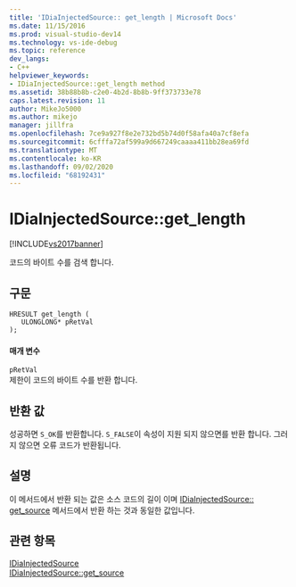 ```yaml
---
title: 'IDiaInjectedSource:: get_length | Microsoft Docs'
ms.date: 11/15/2016
ms.prod: visual-studio-dev14
ms.technology: vs-ide-debug
ms.topic: reference
dev_langs:
- C++
helpviewer_keywords:
- IDiaInjectedSource::get_length method
ms.assetid: 38b88b8b-c2e0-4b2d-8b8b-9ff373733e78
caps.latest.revision: 11
author: MikeJo5000
ms.author: mikejo
manager: jillfra
ms.openlocfilehash: 7ce9a927f8e2e732bd5b74d0f58afa40a7cf8efa
ms.sourcegitcommit: 6cfffa72af599a9d667249caaaa411bb28ea69fd
ms.translationtype: MT
ms.contentlocale: ko-KR
ms.lasthandoff: 09/02/2020
ms.locfileid: "68192431"
---
```

# <a name="idiainjectedsourceget_length"></a>IDiaInjectedSource::get_length
[!INCLUDE[vs2017banner](../../includes/vs2017banner.md)]

코드의 바이트 수를 검색 합니다.  
  
## <a name="syntax"></a>구문  
  
```cpp#  
HRESULT get_length (   
   ULONGLONG* pRetVal  
);  
```  
  
#### <a name="parameters"></a>매개 변수  
 `pRetVal`  
 제한이 코드의 바이트 수를 반환 합니다.  
  
## <a name="return-value"></a>반환 값  
 성공하면 `S_OK`를 반환합니다. `S_FALSE`이 속성이 지원 되지 않으면를 반환 합니다. 그러지 않으면 오류 코드가 반환됩니다.  
  
## <a name="remarks"></a>설명  
 이 메서드에서 반환 되는 값은 소스 코드의 길이 이며 [IDiaInjectedSource:: get_source](../../debugger/debug-interface-access/idiainjectedsource-get-source.md) 메서드에서 반환 하는 것과 동일한 값입니다.  
  
## <a name="see-also"></a>관련 항목  
 [IDiaInjectedSource](../../debugger/debug-interface-access/idiainjectedsource.md)   
 [IDiaInjectedSource::get_source](../../debugger/debug-interface-access/idiainjectedsource-get-source.md)
